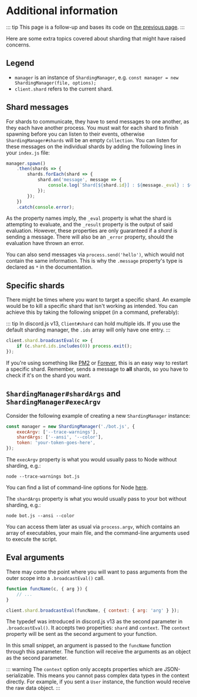 # Additional information

::: tip
This page is a follow-up and bases its code on [the previous page](/sharding/).
:::

Here are some extra topics covered about sharding that might have raised concerns.

## Legend

* `manager` is an instance of `ShardingManager`, e.g. `const manager = new ShardingManager(file, options);`
* `client.shard` refers to the current shard.

## Shard messages

For shards to communicate, they have to send messages to one another, as they each have another process. You must wait for each shard to finish spawning before you can listen to their events, otherwise `ShardingManager#shards` will be an empty `Collection`. You can listen for these messages on the individual shards by adding the following lines in your `index.js` file:

```js
manager.spawn()
	.then(shards => {
		shards.forEach(shard => {
			shard.on('message', message => {
				console.log(`Shard[${shard.id}] : ${message._eval} : ${message._result}`);
			});
		});
	})
	.catch(console.error);
```

As the property names imply, the `_eval` property is what the shard is attempting to evaluate, and the `_result` property is the output of said evaluation. However, these properties are only guaranteed if a _shard_ is sending a message. There will also be an `_error` property, should the evaluation have thrown an error.

You can also send messages via `process.send('hello')`, which would not contain the same information. This is why the `.message` property's type is declared as `*` in the <DocsLink path="class/Shard?scrollTo=e-message" /> documentation.

## Specific shards

There might be times where you want to target a specific shard. An example would be to kill a specific shard that isn't working as intended. You can achieve this by taking the following snippet (in a command, preferably):

::: tip
In discord.js v13, <DocsLink path="class/ShardClientUtil?scrollTo=ids">`Client#shard`</DocsLink> can hold multiple ids. If you use the default sharding manager, the `.ids` array will only have one entry.
:::

```js
client.shard.broadcastEval(c => {
	if (c.shard.ids.includes(0)) process.exit();
});
```

If you're using something like [PM2](http://pm2.keymetrics.io/) or [Forever](https://github.com/foreverjs/forever), this is an easy way to restart a specific shard. Remember, <DocsLink path="class/ShardClientUtil?scrollTo=broadcastEval" type="method" /> sends a message to **all** shards, so you have to check if it's on the shard you want.

## `ShardingManager#shardArgs` and `ShardingManager#execArgv`

Consider the following example of creating a new `ShardingManager` instance:

```js
const manager = new ShardingManager('./bot.js', {
	execArgv: ['--trace-warnings'],
	shardArgs: ['--ansi', '--color'],
	token: 'your-token-goes-here',
});
```

The `execArgv` property is what you would usually pass to Node without sharding, e.g.:

```sh:no-line-numbers
node --trace-warnings bot.js
```

You can find a list of command-line options for Node [here](https://nodejs.org/api/cli.html).

The `shardArgs` property is what you would usually pass to your bot without sharding, e.g.:

```sh:no-line-numbers
node bot.js --ansi --color
```

You can access them later as usual via `process.argv`, which contains an array of executables, your main file, and the command-line arguments used to execute the script.

## Eval arguments

There may come the point where you will want to pass arguments from the outer scope into a `.broadcastEval()` call.

```js
function funcName(c, { arg }) {
	// ...
}

client.shard.broadcastEval(funcName, { context: { arg: 'arg' } });
```

The <DocsLink path="typedef/BroadcastEvalOptions" /> typedef was introduced in discord.js v13 as the second parameter in `.broadcastEval()`.
It accepts two properties: `shard` and `context`. The `context` property will be sent as the second argument to your function.

In this small snippet, an argument is passed to the `funcName` function through this parameter.
The function will receive the arguments as an object as the second parameter.

::: warning
The `context` option only accepts properties which are JSON-serializable. This means you cannot pass complex data types in the context directly.
For example, if you sent a `User` instance, the function would receive the raw data object.
:::
